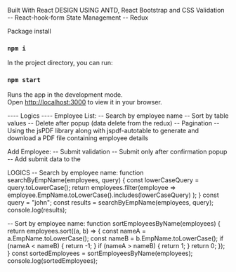 Built With React
DESIGN USING ANTD, React Bootstrap and CSS
Validation -- React-hook-form
State Management -- Redux

Package install

### `npm i`

In the project directory, you can run:

### `npm start`

Runs the app in the development mode.\
Open [http://localhost:3000](http://localhost:3000) to view it in your browser.

---- Logics ----
Employee List:
-- Search by employee name
-- Sort by table values
-- Delete after popup (data delete from the redux)
-- Pagination
-- Using the jsPDF library along with jspdf-autotable to generate and download a PDF file containing employee details

Add Employee:
-- Submit validation
-- Submit only after confirmation popup
-- Add submit data to the 

LOGICS
-- Search by employee name:
function searchByEmpName(employees, query) {
  const lowerCaseQuery = query.toLowerCase();
  return employees.filter(employee => 
    employee.EmpName.toLowerCase().includes(lowerCaseQuery)
  );
}
const query = "john";
const results = searchByEmpName(employees, query);
console.log(results);

-- Sort by employee name:
function sortEmployeesByName(employees) {
  return employees.sort((a, b) => {
    const nameA = a.EmpName.toLowerCase();
    const nameB = b.EmpName.toLowerCase();
    if (nameA < nameB) {
      return -1; 
    }
    if (nameA > nameB) {
      return 1;
    }
    return 0; 
  });
}
const sortedEmployees = sortEmployeesByName(employees);
console.log(sortedEmployees);